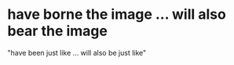 # have borne the image ... will also bear the image

"have been just like ... will also be just like"

